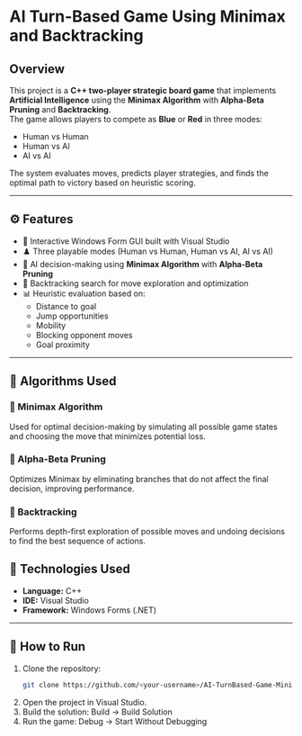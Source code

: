 # AI Turn-Based Game Using Minimax and Backtracking

## Overview

This project is a **C++ two-player strategic board game** that implements **Artificial Intelligence** using the **Minimax Algorithm** with **Alpha-Beta Pruning** and **Backtracking**.  
The game allows players to compete as **Blue** or **Red** in three modes:

-  Human vs Human  
-  Human vs AI  
-  AI vs AI  

The system evaluates moves, predicts player strategies, and finds the optimal path to victory based on heuristic scoring.

---

## ⚙️ Features

- 🧩 Interactive Windows Form GUI built with Visual Studio  
- ♟️ Three playable modes (Human vs Human, Human vs AI, AI vs AI)  
- 🧠 AI decision-making using **Minimax Algorithm** with **Alpha-Beta Pruning**  
- 🔁 Backtracking search for move exploration and optimization  
- 📊 Heuristic evaluation based on:
  - Distance to goal  
  - Jump opportunities  
  - Mobility  
  - Blocking opponent moves  
  - Goal proximity  

---

## 🧠 Algorithms Used

### 🔹 Minimax Algorithm
Used for optimal decision-making by simulating all possible game states and choosing the move that minimizes potential loss.

### 🔹 Alpha-Beta Pruning
Optimizes Minimax by eliminating branches that do not affect the final decision, improving performance.

### 🔹 Backtracking
Performs depth-first exploration of possible moves and undoing decisions to find the best sequence of actions.


## 🧰 Technologies Used

- **Language:** C++  
- **IDE:** Visual Studio  
- **Framework:** Windows Forms (.NET)  

---

## 🚀 How to Run

1. Clone the repository:
   ```bash
   git clone https://github.com/<your-username>/AI-TurnBased-Game-Minimax.git
   ```
2. Open the project in Visual Studio.
3. Build the solution:
   Build → Build Solution
4. Run the game:
   Debug → Start Without Debugging

